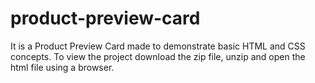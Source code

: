 # product-preview-card

It is a Product Preview Card made to demonstrate basic HTML and CSS concepts. To view the project download the zip file, unzip and open the html file using a browser.
